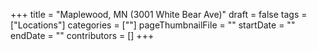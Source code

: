 +++
title = "Maplewood, MN (3001 White Bear Ave)"
draft = false
tags = ["Locations"]
categories = [""]
pageThumbnailFile = ""
startDate = ""
endDate = ""
contributors = []
+++
